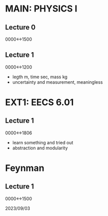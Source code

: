 # MAIN: PHYSICS I
## Lecture 0

0000<->1500

## Lecture 1

0000<->1200

- legth m, time sec, mass kg
- uncertainty and measurement, meaningless

# EXT1: EECS 6.01

## Lecture 1

0000<->1806

- learn something and tried out
- abstraction and modularity

# Feynman

## Lecture 1

0000<->1500

2023/09/03
